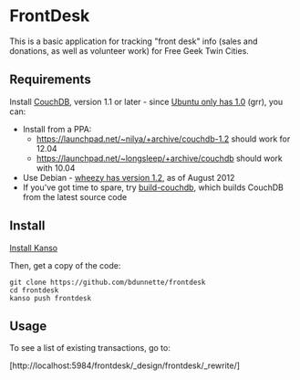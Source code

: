 # FrontDesk

This is a basic application for tracking "front desk" info (sales and donations, as well as volunteer work) for Free Geek Twin Cities.

## Requirements
Install [CouchDB](http://couchdb.apache.org), version 1.1 or later - since [Ubuntu only has 1.0](http://packages.ubuntu.com/search?keywords=couchdb) (grr), you can:

* Install from a PPA:
  * https://launchpad.net/~nilya/+archive/couchdb-1.2 should work for 12.04
  * https://launchpad.net/~longsleep/+archive/couchdb should work with 10.04
* Use Debian - [wheezy has version 1.2](http://packages.debian.org/wheezy/couchdb), as of August 2012
* If you've got time to spare, try [build-couchdb](http://github.com/iriscouch/build-couchdb), which builds CouchDB from the latest source code


## Install 

[Install Kanso](http://kan.so/install)

Then, get a copy of the code:
```
git clone https://github.com/bdunnette/frontdesk
cd frontdesk
kanso push frontdesk
```

## Usage

To see a list of existing transactions, go to:

[http://localhost:5984/frontdesk/_design/frontdesk/_rewrite/]
